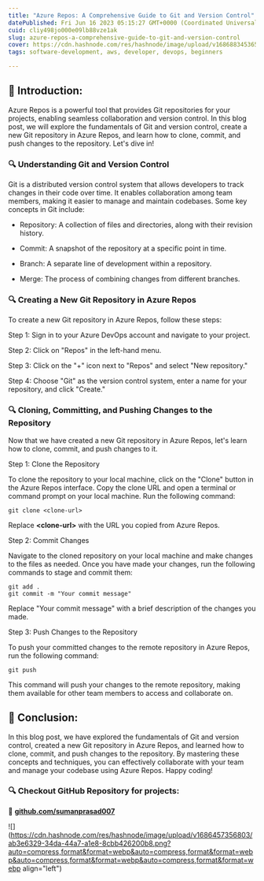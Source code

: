 ```yaml
---
title: "Azure Repos: A Comprehensive Guide to Git and Version Control"
datePublished: Fri Jun 16 2023 05:15:27 GMT+0000 (Coordinated Universal Time)
cuid: cliy498jo000e09lb88vze1ak
slug: azure-repos-a-comprehensive-guide-to-git-and-version-control
cover: https://cdn.hashnode.com/res/hashnode/image/upload/v1686883453650/e46934e8-ff60-43f3-b6fc-df614608d4ab.webp
tags: software-development, aws, developer, devops, beginners

---
```


## **📍** Introduction:

Azure Repos is a powerful tool that provides Git repositories for your projects, enabling seamless collaboration and version control. In this blog post, we will explore the fundamentals of Git and version control, create a new Git repository in Azure Repos, and learn how to clone, commit, and push changes to the repository. Let's dive in!

### **🔍** Understanding Git and Version Control

Git is a distributed version control system that allows developers to track changes in their code over time. It enables collaboration among team members, making it easier to manage and maintain codebases. Some key concepts in Git include:

* Repository: A collection of files and directories, along with their revision history.
    
* Commit: A snapshot of the repository at a specific point in time.
    
* Branch: A separate line of development within a repository.
    
* Merge: The process of combining changes from different branches.
    

### **🔍** Creating a New Git Repository in Azure Repos

To create a new Git repository in Azure Repos, follow these steps:

Step 1: Sign in to your Azure DevOps account and navigate to your project.

Step 2: Click on "Repos" in the left-hand menu.

Step 3: Click on the "+" icon next to "Repos" and select "New repository."

Step 4: Choose "Git" as the version control system, enter a name for your repository, and click "Create."

### **🔍** Cloning, Committing, and Pushing Changes to the Repository

Now that we have created a new Git repository in Azure Repos, let's learn how to clone, commit, and push changes to it.

Step 1: Clone the Repository

To clone the repository to your local machine, click on the "Clone" button in the Azure Repos interface. Copy the clone URL and open a terminal or command prompt on your local machine. Run the following command:

```plaintext
git clone <clone-url>
```

Replace **&lt;clone-url&gt;** with the URL you copied from Azure Repos.

Step 2: Commit Changes

Navigate to the cloned repository on your local machine and make changes to the files as needed. Once you have made your changes, run the following commands to stage and commit them:

```plaintext
git add .
git commit -m "Your commit message"
```

Replace "Your commit message" with a brief description of the changes you made.

Step 3: Push Changes to the Repository

To push your committed changes to the remote repository in Azure Repos, run the following command:

```plaintext
git push
```

This command will push your changes to the remote repository, making them available for other team members to access and collaborate on.

## **📍** Conclusion:

In this blog post, we have explored the fundamentals of Git and version control, created a new Git repository in Azure Repos, and learned how to clone, commit, and push changes to the repository. By mastering these concepts and techniques, you can effectively collaborate with your team and manage your codebase using Azure Repos. Happy coding!

### **🔍 Checkout GitHub Repository for projects:**

**🔗** [**github.com/sumanprasad007**](http://github.com/sumanprasad007)

![](https://cdn.hashnode.com/res/hashnode/image/upload/v1686457356803/ab3e6329-34da-44a7-a1e8-8cbb426200b8.png?auto=compress,format&format=webp&auto=compress,format&format=webp&auto=compress,format&format=webp&auto=compress,format&format=webp align="left")